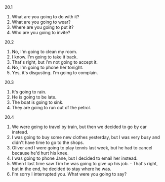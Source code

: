 20.1
  1. What are you going to do with it?
  2. What are you going to wear?
  3. Where are you going to put it?
  4. Who are you going to invite?

20.2
  1. No, I'm going to clean my room.
  2. I know. I'm going to take it back.
  3. That's right, but I'm not going to accept it.
  4. No, I'm going to phone her tonight.
  5. Yes, it's disgusting. I'm going to complain.

20.3
  1. It's going to rain.
  2. He is going to be late.
  3. The boat is going to sink.
  4. They are going to run out of the petrol.

20.4
  1. We were going to travel by train, but then we decided to go by car instead.
  2. I was going to buy some new clothes yesterday, but I was very busy and didn't have time to go to the shops.
  3. Oliver and I were going to play tennis last week, but he had to cancel because he'd hurt his knee.
  4. I was going to phone Jane, but I decided to email her instead.
  5. When I last time saw Tim he was going to give up his job.
    - That's right, but in the end, he decided to stay where he was.
  6. I'm sorry I interrupted you. What were you going to say?